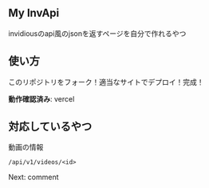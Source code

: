 ## My InvApi

invidiousのapi風のjsonを返すページを自分で作れるやつ

## 使い方
このリポジトリをフォーク！適当なサイトでデプロイ！完成！

**動作確認済み**:
vercel

## 対応しているやつ

動画の情報
```
/api/v1/videos/<id>
```

Next: comment